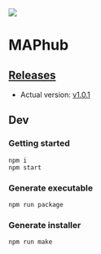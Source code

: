 <img src="https://media.discordapp.net/attachments/1016748027039457341/1019038235206352947/unknown.png"/>

# MAPhub
## [Releases](https://github.com/roquef/skaterxl-map-hub/releases)
- Actual version: [v1.0.1](https://github.com/roquef/skaterxl-map-hub/releases/download/v1.0.1/MAPhub-1.0.1.zip)

## Dev

### Getting started
```
npm i
npm start
```

### Generate executable
```
npm run package
```

### Generate installer
```
npm run make
```
